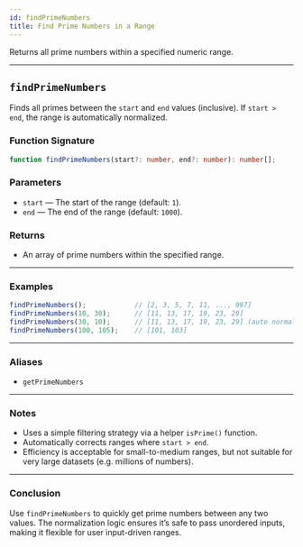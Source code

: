 ```yaml
---
id: findPrimeNumbers
title: Find Prime Numbers in a Range  
---
```


Returns all prime numbers within a specified numeric range.

---

## `findPrimeNumbers`

Finds all primes between the `start` and `end` values (inclusive). If `start > end`, the range is automatically normalized.

### Function Signature

```ts
function findPrimeNumbers(start?: number, end?: number): number[];
```

### Parameters

- `start` — The start of the range (default: `1`).
- `end` — The end of the range (default: `1000`).

### Returns

- An array of prime numbers within the specified range.

---

### Examples

```ts
findPrimeNumbers();            // [2, 3, 5, 7, 11, ..., 997]
findPrimeNumbers(10, 30);      // [11, 13, 17, 19, 23, 29]
findPrimeNumbers(30, 10);      // [11, 13, 17, 19, 23, 29] (auto normalized)
findPrimeNumbers(100, 105);    // [101, 103]
```

---

### Aliases

- `getPrimeNumbers`

---

### Notes

- Uses a simple filtering strategy via a helper `isPrime()` function.
- Automatically corrects ranges where `start > end`.
- Efficiency is acceptable for small-to-medium ranges, but not suitable for very large datasets (e.g. millions of numbers).

---

### Conclusion

Use `findPrimeNumbers` to quickly get prime numbers between any two values. The normalization logic ensures it’s safe to pass unordered inputs, making it flexible for user input-driven ranges.
